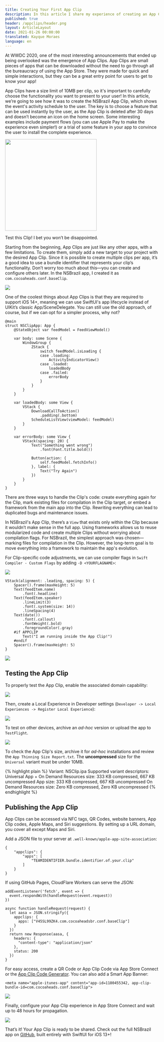 ```yaml
---
title: Creating Your First App Clip
description: In this article I share my experience of creating an App Clip for the biggest Apple platforms event in Brazil and show you how easy it is to create your own!
published: true
header: /appclips/header.png
layout: ArticleLayout
date: 2021-01-26 00:00:00
translated: Kayque Moraes
language: en
---
```


At WWDC 2020, one of the most interesting announcements that ended up being overlooked was the emergence of App Clips. App Clips are small pieces of apps that can be downloaded without the need to go through all the bureaucracy of using the App Store. They were made for quick and simple interactions, but they can be a great entry point for users to get to know your app!

App Clips have a size limit of 10MB per clip, so it's important to carefully choose the functionality you want to present to your user! In this article, we’re going to see how it was to create the NSBrazil App Clip, which shows the event's activity schedule to the user. The key is to choose a feature that can be used instantly by the user, as the App Clip is deleted after 30 days and doesn’t become an icon on the home screen. Some interesting examples include payment flows (you can use Apple Pay to make the experience even simpler!) or a trial of some feature in your app to convince the user to install the complete experience.

<img src="/images/appclips/chibi-clip.png" height="300px" />
<p class="center muted caption">Test this Clip! I bet you won’t be disappointed.</p>

Starting from the beginning, App Clips are just like any other apps, with a few limitations. To create them, simply add a new target to your project with the desired App Clip. Since it is possible to create multiple clips per app, it’s a good idea to use a bundle identifier that represents your clip’s functionality. Don’t worry too much about this—you can create and configure others later. In the NSBrazil app, I created it as `com.cocoaheads.conf.baseClip`.

![](appclips/creating-clip-target.png)

One of the coolest things about App Clips is that they are required to support iOS 14+, meaning we can use SwiftUI's app lifecycle instead of UIKit’s classic App/SceneDelegate. You can still use the old approach, of course, but if we can opt for a simpler process, why not?

```
@main
struct NSClipApp: App {
    @StateObject var feedModel = FeedViewModel()
    
    var body: some Scene {
        WindowGroup {
            ZStack {
                switch feedModel.isLoading {
                case .loading:
                    ActivityIndicatorView()
                case .loaded:
                    loadedBody
                case .failed:
                    errorBody
                }
            }
        }
    }

    var loadedBody: some View {
        VStack {
            DownloadCallToAction()
                .padding(.bottom)
            ScheduleListView(viewModel: feedModel)
        }
    }

    var errorBody: some View {
        VStack(spacing: 20) {
            Text("Something went wrong")
                .font(Font.title.bold())

            Button(action: {
                self.feedModel.fetchInfo()
            }, label: {
                Text("Try Again")
            })
        }
    }
}
```

There are three ways to handle the Clip's code: create everything again for the Clip, mark existing files for compilation in the Clip target, or embed a framework from the main app into the Clip. Rewriting everything can lead to duplicated bugs and maintenance issues.

In NSBrazil's App Clip, there’s a `View` that exists only within the Clip because it wouldn’t make sense in the full app. Using frameworks allows us to reuse modularized code and create multiple Clips without worrying about compilation flags. For NSBrazil, the simplest approach was chosen—marking files for compilation in the Clip. However, the long-term goal is to move everything into a framework to maintain the app's evolution.

For Clip-specific code adjustments, we can use compiler flags in `Swift Compiler - Custom Flags` by adding `-D <YOURFLAGNAME>`:

![](appclips/swiftflag.png)

```
VStack(alignment: .leading, spacing: 5) {
    Spacer().frame(maxHeight: 5)
    Text(feedItem.name)
        .font(.headline)
    Text(feedItem.speaker)
        .lineLimit(3)
        .font(.system(size: 14))
        .lineSpacing(4)
    Text(date())
        .font(.callout)
        .fontWeight(.bold)
        .foregroundColor(.gray)
    #if APPCLIP
        Text("I am running inside the App Clip!")
    #endif
    Spacer().frame(maxHeight: 5)
}
```

![](appclips/clipcomparison.png)

## Testing the App Clip

To properly test the App Clip, enable the associated domain capability:

![](appclips/assoc-domains.png)

Then, create a Local Experience in Developer settings (`Developer -> Local Experiences -> Register Local Experience`):

![](appclips/local-experience.png)

To test on other devices, archive an *ad-hoc* version or upload the app to `TestFlight`.

![](appclips/testflight.png)

To check the App Clip's size, archive it for *ad-hoc* installations and review the `App Thinning Size Report.txt`. The **uncompressed** size for the `Universal` variant must be under 10MB.

{% highlight plain %}
    Variant: NSClip.ipa
    Supported variant descriptors: Universal
    App + On Demand Resources size: 333 KB compressed, 667 KB uncompressed
    App size: 333 KB compressed, 667 KB uncompressed
    On Demand Resources size: Zero KB compressed, Zero KB uncompressed
{% endhighlight %}

## Publishing the App Clip

App Clips can be accessed via NFC tags, QR Codes, website banners, App Clip codes, Apple Maps, and Siri suggestions. By setting up a URL domain, you cover all except Maps and Siri.

Add a JSON file to your server at `.well-known/apple-app-site-association`:

```
{
    "appclips": {
        "apps": [
            "TEAMIDENTIFIER.bundle.identifier.of.your.clip"
        ]
    }
}
```

If using GitHub Pages, CloudFlare Workers can serve the JSON:

```
addEventListener('fetch', event => {
  event.respondWith(handleRequest(event.request))
})

async function handleRequest(request) {
  let aasa = JSON.stringify({
    appclips: {
      apps: ["V45SL99ZK4.com.cocoaheadsbr.conf.baseClip"]
    }
  })
  return new Response(aasa, {
    headers: {
      "content-type": "application/json"
    },
    status: 200
  })
}
```

For easy access, create a QR Code or App Clip Code via App Store Connect or the [App Clip Code Generator](https://developer.apple.com/app-clips/resources/). You can also add a Smart App Banner:

```
<meta name="apple-itunes-app" content="app-id=1180455342, app-clip-bundle-id=com.cocoaheads.conf.baseClip">
```

![](appclips/nsclip.svg)

Finally, configure your App Clip experience in App Store Connect and wait up to 48 hours for propagation.

![](appclips/appstore.png)

That’s it! Your App Clip is ready to be shared. Check out the full NSBrazil app on [GitHub](https://github.com/CocoaHeadsConference/CHConferenceApp), built entirely with SwiftUI for iOS 13+!

